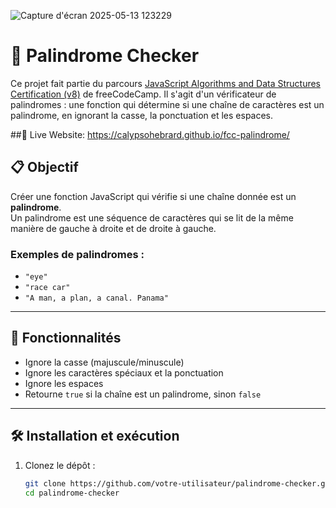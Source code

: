 ![Capture d'écran 2025-05-13 123229](https://github.com/user-attachments/assets/b7105b28-46fc-4735-a24d-05bddaa80c5e)

# 🧠 Palindrome Checker

Ce projet fait partie du parcours [JavaScript Algorithms and Data Structures Certification (v8)](https://www.freecodecamp.org/learn/javascript-algorithms-and-data-structures-v8/) de freeCodeCamp. Il s'agit d'un vérificateur de palindromes : une fonction qui détermine si une chaîne de caractères est un palindrome, en ignorant la casse, la ponctuation et les espaces.

##🔗 Live Website:
https://calypsohebrard.github.io/fcc-palindrome/

## 📋 Objectif

Créer une fonction JavaScript qui vérifie si une chaîne donnée est un **palindrome**.  
Un palindrome est une séquence de caractères qui se lit de la même manière de gauche à droite et de droite à gauche.

### Exemples de palindromes :
- `"eye"`
- `"race car"`
- `"A man, a plan, a canal. Panama"`

---

## 🚀 Fonctionnalités

- Ignore la casse (majuscule/minuscule)
- Ignore les caractères spéciaux et la ponctuation
- Ignore les espaces
- Retourne `true` si la chaîne est un palindrome, sinon `false`

---

## 🛠️ Installation et exécution

1. Clonez le dépôt :
   ```bash
   git clone https://github.com/votre-utilisateur/palindrome-checker.git
   cd palindrome-checker
   
